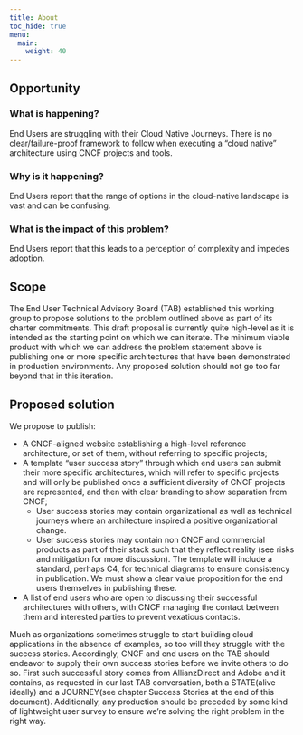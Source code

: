 ```yaml
---
title: About
toc_hide: true
menu:
  main:
    weight: 40
---
```



## Opportunity

### What is happening?

End Users are struggling with their Cloud Native Journeys. There is no clear/failure-proof framework to follow when executing a “cloud native” architecture using CNCF projects and tools.

### Why is it happening?

End Users report that the range of options in the cloud-native landscape is vast and can be confusing.

### What is the impact of this problem?

End Users report that this leads to a perception of complexity and impedes adoption.



## Scope 

The End User Technical Advisory Board (TAB) established this working group to propose solutions to the problem outlined above as part of its charter commitments. This draft proposal is currently quite high-level as it is intended as the starting point on which we can iterate. The minimum viable product with which we can address the problem statement above is publishing one or more specific architectures that have been demonstrated in production environments. Any proposed solution should not go too far beyond that in this iteration.


## Proposed solution

We propose to publish:
* A CNCF-aligned website establishing a high-level reference architecture, or set of them, without referring to specific projects;
* A template “user success story” through which end users can submit their more 	specific architectures, which will refer to specific projects and will only be published once a sufficient diversity of CNCF projects are represented, and then with clear branding to show separation from CNCF;
   * User success stories may contain organizational as well as technical 	journeys where an architecture inspired a positive organizational change.
   * User success stories may contain non CNCF and commercial products as part of their stack such that they reflect reality (see risks and 		mitigation for more discussion).
 The template will include a standard, perhaps C4, for technical diagrams to  ensure consistency in publication.
 We must show a clear value proposition for the end users themselves in publishing these.
* A list of end users who are open to discussing their successful architectures with 	others, with CNCF managing the contact between them and interested parties to prevent vexatious contacts.

Much as organizations sometimes struggle to start building cloud applications in the absence of examples, so too will they struggle with the success stories. Accordingly, CNCF and end users on the TAB should endeavor to supply their own success stories before we invite others to do so. First such successful story comes from AllianzDirect and Adobe and it contains, as requested in our last TAB conversation, both a STATE(alive ideally) and a JOURNEY(see chapter Success Stories at the end of this document).
Additionally, any production should be preceded by some kind of lightweight user survey to ensure we’re solving the right problem in the right way.